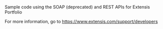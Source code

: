 Sample code using the SOAP (deprecated) and REST APIs for Extensis Portfolio

For more information, go to https://www.extensis.com/support/developers

